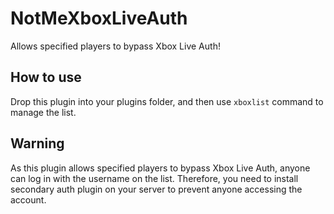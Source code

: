 # NotMeXboxLiveAuth
Allows specified players to bypass Xbox Live Auth!

## How to use
Drop this plugin into your plugins folder, and then use `xboxlist` command to manage the list.

## Warning
As this plugin allows specified players to bypass Xbox Live Auth, anyone can log in with the username on the list. Therefore, you need to install secondary auth plugin on your server to prevent anyone accessing the account.